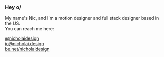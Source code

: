 ### Hey o/

My name's Nic, and I'm a motion designer and full stack designer based in the US.<br>
You can reach me here:

[@<!-- -->nicholaidesign](http://twitter.com/nicholaidesign)<br>
[io@nicholai.design](mailto:io@nicholai.design)<br>
[be.net/nicholaidesign](http://be.net/nicholaidesign)


<!--
**enwash/enwash** is a ✨ _special_ ✨ repository because its `README.md` (this file) appears on your GitHub profile.

Here are some ideas to get you started:

- 🔭 I’m currently working on ...
- 🌱 I’m currently learning ...
- 👯 I’m looking to collaborate on ...
- 🤔 I’m looking for help with ...
- 💬 Ask me about ...
- 📫 How to reach me: ...
- 😄 Pronouns: ...
- ⚡ Fun fact: ...
-->
